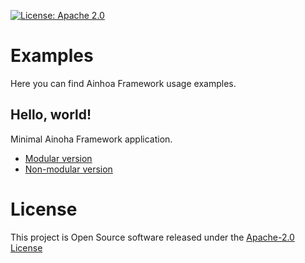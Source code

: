 [![License: Apache 2.0](https://img.shields.io/badge/License-Apache%202.0-yellow.svg)](https://opensource.org/licenses/Apache-2.0)

# Examples
Here you can find Ainhoa Framework usage examples.

## Hello, world!
Minimal Ainoha Framework application.

* [Modular version](hello-world/modular-hello-world)
* [Non-modular version](hello-world/non-modular-hello-world)

# License
This project is Open Source software released under the [Apache-2.0 License](LICENSE)
